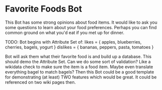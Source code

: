 # Favorite Foods Bot

This Bot has some strong opinions about food items.  It would like to ask you some questions to learn about your food preferences.  Perhaps you can find common ground on what you'd eat if you met up for dinner.

TODO: Bot begins with Attribute Set of:
    likes = { apples, blueberries, cherries, bagels, yogurt }
    dislikes = { bananas, peppers, pasta, tomatoes }

Bot will ask them what their favorite food is and build up a database.  This should demo the Attribute Set.  Can we do some sort of validation?  Like a wikidata check to make sure the item is a food item.  Maybe even translate everything bagel to match bagels?  Then this Bot could be a good template for demonstrating (at least) TWO features which would be great.  It could be referenced on two wiki pages then.
